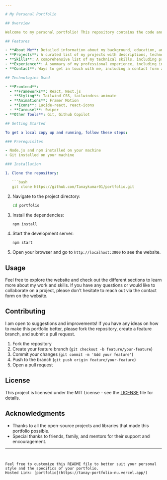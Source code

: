 ```yaml
---

# My Personal Portfolio

## Overview

Welcome to my personal portfolio! This repository contains the code and content for my personal website, which showcases my projects, skills, and experiences. This portfolio serves as a platform to demonstrate my expertise and growth as a developer.

## Features

- **About Me**: Detailed information about my background, education, and interests.
- **Projects**: A curated list of my projects with descriptions, technologies used, and links to live demos or source code.
- **Skills**: A comprehensive list of my technical skills, including programming languages, frameworks, and tools.
- **Experience**: A summary of my professional experience, including internships and job roles.
- **Contact**: Ways to get in touch with me, including a contact form and social media links.

## Technologies Used

- **Frontend**:
  - **Frameworks**: React, Next.js
  - **Styling**: Tailwind CSS, tailwindcss-animate
  - **Animations**: Framer Motion
  - **Icons**: Lucide-react, react-icons
  - **Carousel**: Swiper
- **Other Tools**: Git, Github Copilot

## Getting Started

To get a local copy up and running, follow these steps:

### Prerequisites

- Node.js and npm installed on your machine
- Git installed on your machine

### Installation

1. Clone the repository:

   ```bash
   git clone https://github.com/Tanaykumar01/portfolio.git
   ```

2. Navigate to the project directory:

   ```bash
   cd portfolio
   ```

3. Install the dependencies:

   ```bash
   npm install
   ```

4. Start the development server:

   ```bash
   npm start
   ```

5. Open your browser and go to `http://localhost:3000` to see the website.

## Usage

Feel free to explore the website and check out the different sections to learn more about my work and skills. If you have any questions or would like to collaborate on a project, please don't hesitate to reach out via the contact form on the website.

## Contributing

I am open to suggestions and improvements! If you have any ideas on how to make this portfolio better, please fork the repository, create a feature branch, and submit a pull request. 

1. Fork the repository
2. Create your feature branch (`git checkout -b feature/your-feature`)
3. Commit your changes (`git commit -m 'Add your feature'`)
4. Push to the branch (`git push origin feature/your-feature`)
5. Open a pull request

## License

This project is licensed under the MIT License - see the [LICENSE](LICENSE) file for details.

## Acknowledgments

- Thanks to all the open-source projects and libraries that made this portfolio possible.
- Special thanks to friends, family, and mentors for their support and encouragement.

---
```


Feel free to customize this README file to better suit your personal style and the specifics of your portfolio.
Hosted Link: [portfolio](https://tanay-portfolio-nu.vercel.app/)
